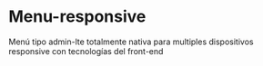 # Menu-responsive
Menú tipo admin-lte totalmente nativa para multiples dispositivos responsive con tecnologías del front-end
